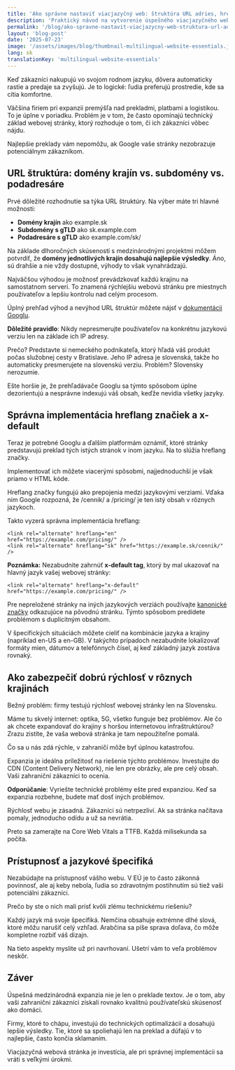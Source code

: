 ```yaml
---
title: 'Ako správne nastaviť viacjazyčný web: štruktúra URL adries, hreflang a dostatočný výkon'
description: 'Praktický návod na vytvorenie úspešného viacjazyčného webu. Ako zvoliť správnu štruktúru URL, implementovať hreflang značky a zabezpečiť rýchle načítanie vo všetkých krajinách.'
permalink: '/blog/ako-spravne-nastavit-viacjazycny-web-struktura-url-adries-hreflang-a-dostatocny-vykon/'
layout: 'blog-post'
date: '2025-07-23'
image: '/assets/images/blog/thumbnail-multilingual-website-essentials.jpg'
lang: sk
translationKey: 'multilingual-website-essentials'
---
```


Keď zákazníci nakupujú vo svojom rodnom jazyku, dôvera automaticky rastie a predaje sa zvyšujú. Je to logické: ľudia preferujú prostredie, kde sa cítia komfortne.

Väčšina firiem pri expanzii premýšľa nad prekladmi, platbami a logistikou. To je úplne v poriadku. Problém je v tom, že často opomínajú technický základ webovej stránky, ktorý rozhoduje o tom, či ich zákazníci vôbec nájdu.

Najlepšie preklady vám nepomôžu, ak Google vaše stránky nezobrazuje potenciálnym zákazníkom.

## URL štruktúra: domény krajín vs. subdomény vs. podadresáre

Prvé dôležité rozhodnutie sa týka URL štruktúry. Na výber máte tri hlavné možnosti:

- **Domény krajín** ako example.sk
- **Subdomény s gTLD** ako sk.example.com
- **Podadresáre s gTLD** ako example.com/sk/

Na základe dlhoročných skúseností s medzinárodnými projektmi môžem potvrdiť, že **domény jednotlivých krajín dosahujú najlepšie výsledky**. Áno, sú drahšie a nie vždy dostupné, výhody to však vynahrádzajú.

Najväčšou výhodou je možnosť prevádzkovať každú krajinu na samostatnom serveri. To znamená rýchlejšiu webovú stránku pre miestnych používateľov a lepšiu kontrolu nad celým procesom.

Úplný prehľad výhod a nevýhod URL štruktúr môžete nájsť v [dokumentácii Googlu](https://developers.google.com/search/docs/specialty/international/managing-multi-regional-sites#locale-specific-urls).

**Dôležité pravidlo**: Nikdy nepresmerujte používateľov na konkrétnu jazykovú verziu len na základe ich IP adresy.

Prečo? Predstavte si nemeckého podnikateľa, ktorý hľadá váš produkt počas služobnej cesty v Bratislave. Jeho IP adresa je slovenská, takže ho automaticky presmerujete na slovenskú verziu. Problém? Slovensky nerozumie.

Ešte horšie je, že prehľadávače Googlu sa týmto spôsobom úplne dezorientujú a nesprávne indexujú váš obsah, keďže nevidia všetky jazyky.

## Správna implementácia hreflang značiek a x-default

Teraz je potrebné Googlu a ďalším platformám oznámiť, ktoré stránky predstavujú preklad tých istých stránok v inom jazyku. Na to slúžia hreflang značky.

Implementovať ich môžete viacerými spôsobmi, najjednoduchší je však priamo v HTML kóde.

Hreflang značky fungujú ako prepojenia medzi jazykovými verziami. Vďaka nim Google rozpozná, že /cennik/ a /pricing/ je ten istý obsah v rôznych jazykoch.

Takto vyzerá správna implementácia hreflang:

```
<link rel="alternate" hreflang="en" href="https://example.com/pricing/" />
<link rel="alternate" hreflang="sk" href="https://example.sk/cennik/" />
```

**Poznámka:** Nezabudnite zahrnúť **x-default tag**, ktorý by mal ukazovať na hlavný jazyk vašej webovej stránky:

```
<link rel="alternate" hreflang="x-default" href="https://example.com/pricing/" />
```

Pre nepreložené stránky na iných jazykových verziách používajte [kanonické značky](https://developers.google.com/search/docs/crawling-indexing/canonicalization) odkazujúce na pôvodnú stránku. Týmto spôsobom predídete problémom s duplicitným obsahom.

V špecifických situáciách môžete cieliť na kombinácie jazyka a krajiny (napríklad en-US a en-GB). V takýchto prípadoch nezabudnite lokalizovať formáty mien, dátumov a telefónnych čísel, aj keď základný jazyk zostáva rovnaký.

## Ako zabezpečiť dobrú rýchlosť v rôznych krajinách

Bežný problém: firmy testujú rýchlosť webovej stránky len na Slovensku.

Máme tu skvelý internet: optika, 5G, všetko funguje bez problémov. Ale čo ak chcete expandovať do krajiny s horšou internetovou infraštruktúrou? Zrazu zistíte, že vaša webová stránka je tam nepoužiteľne pomalá.

Čo sa u nás zdá rýchle, v zahraničí môže byť úplnou katastrofou.

Expanzia je ideálna príležitosť na riešenie týchto problémov. Investujte do CDN (Content Delivery Network), nie len pre obrázky, ale pre celý obsah. Vaši zahraniční zákazníci to ocenia.

**Odporúčanie**: Vyriešte technické problémy ešte pred expanziou. Keď sa expanzia rozbehne, budete mať dosť iných problémov.

Rýchlosť webu je zásadná. Zákazníci sú netrpezliví. Ak sa stránka načítava pomaly, jednoducho odídu a už sa nevrátia.

Preto sa zamerajte na Core Web Vitals a TTFB. Každá milisekunda sa počíta.

## Prístupnosť a jazykové špecifiká

Nezabúdajte na prístupnosť vášho webu. V EÚ je to často zákonná povinnosť, ale aj keby nebola, ľudia so zdravotným postihnutím sú tiež vaši potenciálni zákazníci.

Prečo by ste o nich mali prísť kvôli zlému technickému riešeniu?

Každý jazyk má svoje špecifiká. Nemčina obsahuje extrémne dlhé slová, ktoré môžu narušiť celý vzhľad. Arabčina sa píše sprava doľava, čo môže kompletne rozbiť váš dizajn.

Na tieto aspekty myslite už pri navrhovaní. Ušetrí vám to veľa problémov neskôr.

## Záver

Úspešná medzinárodná expanzia nie je len o preklade textov. Je o tom, aby vaši zahraniční zákazníci získali rovnako kvalitnú používateľskú skúsenosť ako domáci.

Firmy, ktoré to chápu, investujú do technických optimalizácií a dosahujú lepšie výsledky. Tie, ktoré sa spoliehajú len na preklad a dúfajú v to najlepšie, často končia sklamaním.

Viacjazyčná webová stránka je investícia, ale pri správnej implementácii sa vráti s veľkými úrokmi.